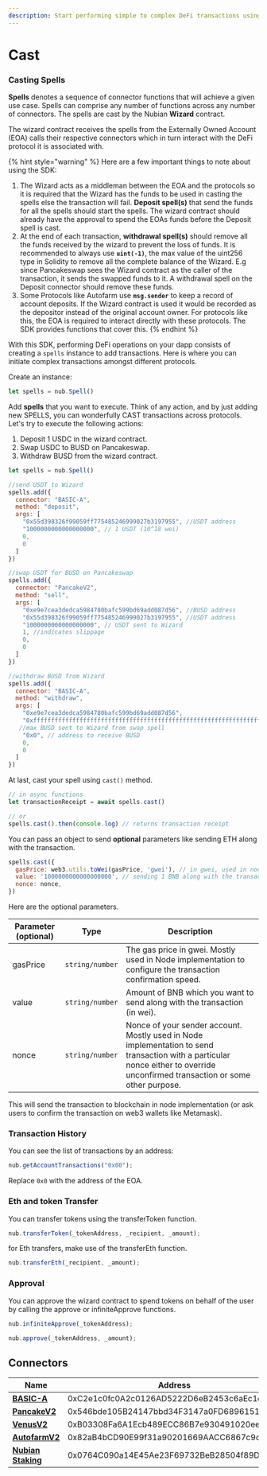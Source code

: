 ```yaml
---
description: Start performing simple to complex DeFi transactions using Javascript.
---
```


# Cast

### Casting Spells

**Spells** denotes a sequence of connector functions that will achieve a given use case. Spells can comprise any number of functions across any number of connectors. The spells are cast by the Nubian **Wizard** contract.&#x20;

The wizard contract receives the spells from the Externally Owned Account (EOA) calls their respective connectors which in turn interact with the DeFi protocol it is associated with.&#x20;

{% hint style="warning" %}
Here are a few important things to note about using the SDK:

1. The Wizard acts as a middleman between the EOA and the protocols so it is required that the Wizard has the funds to be used in casting the spells else the transaction will fail. **Deposit spell(s)** that send the funds for all the spells should start the spells. The wizard contract should already have the approval to spend the EOAs funds before the Deposit spell is cast.
2. At the end of each transaction, **withdrawal spell(s)** should remove all the funds received by the wizard to prevent the loss of funds. It is recommended to always use **`uint(-1)`**, the max value of the uint256 type in Solidity to remove all the complete balance of the Wizard. E.g since Pancakeswap sees the Wizard contract as the caller of the transaction, it sends the swapped funds to it. A withdrawal spell on the Deposit connector should remove these funds.
3. Some Protocols like Autofarm use **`msg.sender`** to keep a record of account deposits. If the Wizard contract is used it would be recorded as the depositor instead of the original account owner. For protocols like this, the EOA is required to interact directly with these protocols. The SDK provides functions that cover this.
{% endhint %}

With this SDK, performing DeFi operations on your dapp consists of creating a `spells` instance to add transactions. Here is where you can initiate complex transactions amongst different protocols.

Create an instance:

```javascript
let spells = nub.Spell()
```

Add **spells** that you want to execute. Think of any action, and by just adding new SPELLS, you can wonderfully CAST transactions across protocols. Let's try to execute the following actions:

1. Deposit 1 USDC in the wizard contract.
2. Swap USDC to BUSD on Pancakeswap.
3. Withdraw BUSD from the wizard contract.

```javascript
let spells = nub.Spell()

//send USDT to Wizard
spells.add({
  connector: "BASIC-A",
  method: "deposit",
  args: [
    "0x55d398326f99059ff775485246999027b3197955", //USDT address
    "1000000000000000000", // 1 USDT (10^18 wei)
    0,
    0
  ]
})

//swap USDT for BUSD on Pancakeswap
spells.add({
  connector: "PancakeV2",
  method: "sell",
  args: [
    "0xe9e7cea3dedca5984780bafc599bd69add087d56", //BUSD address
    "0x55d398326f99059ff775485246999027b3197955", //USDT address
    "1000000000000000000", // USDT sent to Wizard
    1, //indicates slippage
    0,
    0
  ]
})

//withdraw BUSD from Wizard
spells.add({
  connector: "BASIC-A",
  method: "withdraw",
  args: [
    "0xe9e7cea3dedca5984780bafc599bd69add087d56",
    "0xffffffffffffffffffffffffffffffffffffffffffffffffffffffffffffffff",
   //max BUSD sent to Wizard from swap spell
    "0x0", // address to receive BUSD
    0,
    0
  ]
})
```

At last, cast your spell using `cast()` method.

```javascript
// in async functions
let transactionReceipt = await spells.cast()

// or
spells.cast().then(console.log) // returns transaction receipt
```

You can pass an object to send **optional** parameters like sending ETH along with the transaction.

```javascript
spells.cast({
  gasPrice: web3.utils.toWei(gasPrice, 'gwei'), // in gwei, used in node implementation.
  value: '1000000000000000000', // sending 1 BNB along with the transaction.
  nonce: nonce,
})
```

Here are the optional parameters.

| **Parameter (optional)** | **Type**        | **Description**                                                                                                                                                                |
| ------------------------ | --------------- | ------------------------------------------------------------------------------------------------------------------------------------------------------------------------------ |
| gasPrice                 | `string/number` | The gas price in gwei. Mostly used in Node implementation to configure the transaction confirmation speed.                                                                     |
| value                    | `string/number` | Amount of BNB which you want to send along with the transaction (in wei).                                                                                                      |
| nonce                    | `string/number` | Nonce of your sender account. Mostly used in Node implementation to send transaction with a particular nonce either to override unconfirmed transaction or some other purpose. |

This will send the transaction to blockchain in node implementation (or ask users to confirm the transaction on web3 wallets like Metamask).

### Transaction History

You can see the list of transactions by an address:

```javascript
nub.getAccountTransactions("0x00");
```

Replace `0x0` with the address of the EOA.

### Eth and token Transfer

You can transfer tokens using the transferToken function.

```javascript
nub.transferToken(_tokenAddress, _recipient, _amount);
```

for Eth transfers, make use of the transferEth function.

```javascript
nub.transferEth(_recipient, _amount);
```

### Approval

You can approve the wizard contract to spend tokens on behalf of the user by calling the approve or infiniteApprove functions.

```javascript
nub.infiniteApprove(_tokenAddress);
```

```js
nub.approve(_tokenAddress, _amount);
```

## Connectors

| **Name**                                                                   | **Address**                                |
| -------------------------------------------------------------------------- | ------------------------------------------ |
| ****[**BASIC-A**](../connectors/available-connectors/basic.md)****         | 0xC2e1c0fc0A2c0126AD5222D6eB2453c6aEc1e637 |
| [**PancakeV2**](../connectors/available-connectors/pancakeswap.md)         | 0x546bde105B24147bbd34F3147a0FD68961515Feb |
| [**VenusV2**](../connectors/available-connectors/venus.md)                 | 0xB03308Fa6A1Ecb489ECC86B7e930491020ee2b96 |
| [**AutofarmV2**](../connectors/available-connectors/autofarm.md)           | 0x82aB4bCD90E99f31a90201669AACC6867c9c3B77 |
| [**Nubian Staking**](../connectors/available-connectors/nubian-staking.md) | 0x0764C090a14E45Ae23F69732BeB28504f89D669A |
